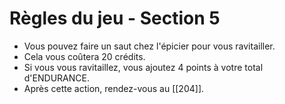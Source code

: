 # Règles du jeu - Section 5

- Vous pouvez faire un saut chez l'épicier pour vous ravitailler.
- Cela vous coûtera 20 crédits.
- Si vous vous ravitaillez, vous ajoutez 4 points à votre total d'ENDURANCE.
- Après cette action, rendez-vous au [[204]].